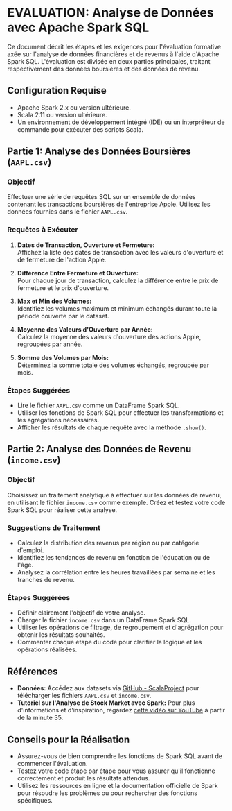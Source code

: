 # EVALUATION: Analyse de Données avec Apache Spark SQL

Ce document décrit les étapes et les exigences pour l'évaluation formative axée sur l'analyse de données financières et de revenus à l'aide d'Apache Spark SQL. L'évaluation est divisée en deux parties principales, traitant respectivement des données boursières et des données de revenu.

## Configuration Requise

- Apache Spark 2.x ou version ultérieure.
- Scala 2.11 ou version ultérieure.
- Un environnement de développement intégré (IDE) ou un interpréteur de commande pour exécuter des scripts Scala.

## Partie 1: Analyse des Données Boursières (`AAPL.csv`)

### Objectif

Effectuer une série de requêtes SQL sur un ensemble de données contenant les transactions boursières de l'entreprise Apple. Utilisez les données fournies dans le fichier `AAPL.csv`.

### Requêtes à Exécuter

1. **Dates de Transaction, Ouverture et Fermeture:**  
   Affichez la liste des dates de transaction avec les valeurs d'ouverture et de fermeture de l'action Apple.

2. **Différence Entre Fermeture et Ouverture:**  
   Pour chaque jour de transaction, calculez la différence entre le prix de fermeture et le prix d'ouverture.

3. **Max et Min des Volumes:**  
   Identifiez les volumes maximum et minimum échangés durant toute la période couverte par le dataset.

4. **Moyenne des Valeurs d'Ouverture par Année:**  
   Calculez la moyenne des valeurs d'ouverture des actions Apple, regroupées par année.

5. **Somme des Volumes par Mois:**  
   Déterminez la somme totale des volumes échangés, regroupée par mois.

### Étapes Suggérées

- Lire le fichier `AAPL.csv` comme un DataFrame Spark SQL.
- Utiliser les fonctions de Spark SQL pour effectuer les transformations et les agrégations nécessaires.
- Afficher les résultats de chaque requête avec la méthode `.show()`.

## Partie 2: Analyse des Données de Revenu (`income.csv`)

### Objectif

Choisissez un traitement analytique à effectuer sur les données de revenu, en utilisant le fichier `income.csv` comme exemple. Créez et testez votre code Spark SQL pour réaliser cette analyse.

### Suggestions de Traitement

- Calculez la distribution des revenus par région ou par catégorie d'emploi.
- Identifiez les tendances de revenu en fonction de l'éducation ou de l'âge.
- Analysez la corrélation entre les heures travaillées par semaine et les tranches de revenu.

### Étapes Suggérées

- Définir clairement l'objectif de votre analyse.
- Charger le fichier `income.csv` dans un DataFrame Spark SQL.
- Utiliser les opérations de filtrage, de regroupement et d'agrégation pour obtenir les résultats souhaités.
- Commenter chaque étape du code pour clarifier la logique et les opérations réalisées.

## Références

- **Données:** Accédez aux datasets via [GitHub - ScalaProject](https://github.com/brahmbhattspandan/ScalaProject/tree/master/data/stocks) pour télécharger les fichiers `AAPL.csv` et `income.csv`.
- **Tutoriel sur l'Analyse de Stock Market avec Spark:** Pour plus d'informations et d'inspiration, regardez [cette vidéo sur YouTube](https://www.youtube.com/watch?v=Mxw6QZk1CMY) à partir de la minute 35.

## Conseils pour la Réalisation

- Assurez-vous de bien comprendre les fonctions de Spark SQL avant de commencer l'évaluation.
- Testez votre code étape par étape pour vous assurer qu'il fonctionne correctement et produit les résultats attendus.
- Utilisez les ressources en ligne et la documentation officielle de Spark pour résoudre les problèmes ou pour rechercher des fonctions spécifiques.

